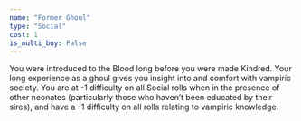 ```yaml
---
name: "Former Ghoul"
type: "Social"
cost: 1
is_multi_buy: False
---
```


You were introduced to the Blood long before you were made Kindred. Your long experience as a ghoul gives you insight into and comfort with vampiric society. You are at -1 difficulty on all Social rolls when in the presence of other neonates (particularly those who haven’t been educated by their sires), and have a -1 difficulty on all rolls relating to vampiric knowledge.